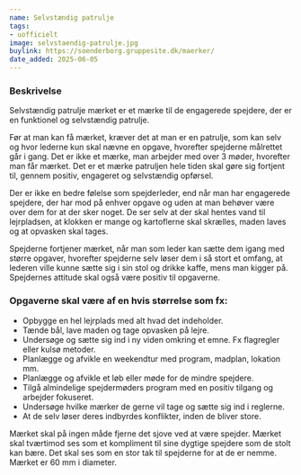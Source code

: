 ```yaml
---
name: Selvstændig patrulje
tags:
- uofficielt
image: selvstaendig-patrulje.jpg
buylink: https://soenderborg.gruppesite.dk/maerker/
date_added: 2025-06-05
---
```

### Beskrivelse

Selvstændig patrulje mærket er et mærke til de engagerede spejdere, der er en funktionel og
selvstændig patrulje.

Før at man kan få mærket, kræver det at man er en patrulje, som kan selv og hvor lederne
kun skal nævne en opgave, hvorefter spejderne målrettet går i gang. Det er ikke et mærke,
man arbejder med over 3 møder, hvorefter man får mærket. Det er et mærke patruljen hele
tiden skal gøre sig fortjent til, gennem positiv, engageret og selvstændig opførsel.

Der er ikke en bedre følelse som spejderleder, end når man har engagerede spejdere, der
har mod på enhver opgave og uden at man behøver være over dem for at der sker noget.
De ser selv at der skal hentes vand til lejrpladsen, at klokken er mange og kartoflerne skal
skrælles, maden laves og at opvasken skal tages.

Spejderne fortjener mærket, når man som leder kan sætte dem igang med større opgaver,
hvorefter spejderne selv løser dem i så stort et omfang, at lederen ville kunne sætte sig i sin
stol og drikke kaffe, mens man kigger på. Spejdernes attitude skal også være positiv til
opgaverne.

### Opgaverne skal være af en hvis størrelse som fx:

- Opbygge en hel lejrplads med alt hvad det indeholder.
- Tænde bål, lave maden og tage opvasken på lejre.
- Undersøge og sætte sig ind i ny viden omkring et emne. Fx flagregler eller kulsø
metoder.
- Planlægge og afvikle en weekendtur med program, madplan, lokation mm.
- Planlægge og afvikle et løb eller møde for de mindre spejdere.
- Tilgå almindelige spejdermøders program med en positiv tilgang og arbejder
fokuseret.
- Undersøge hvilke mærker de gerne vil tage og sætte sig ind i reglerne.
- At de selv løser deres indbyrdes konflikter, inden de bliver store.

Mærket skal på ingen måde fjerne det sjove ved at være spejder. Mærket skal tværtimod ses
som et kompliment til sine dygtige spejdere som de stolt kan bære. Det skal ses som en stor
tak til spejderne for at de er nemme. Mærket er 60 mm i diameter.


